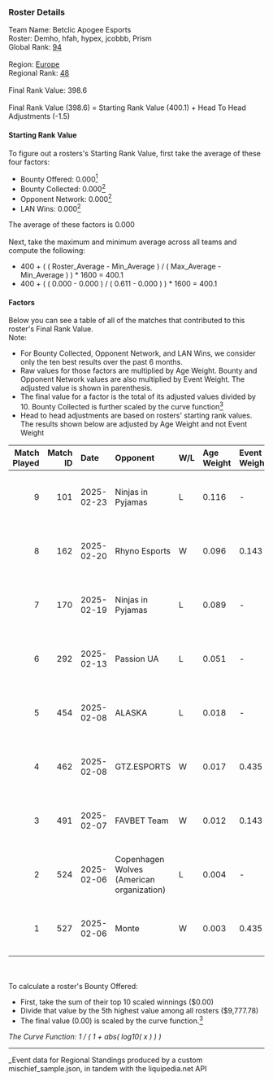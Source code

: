 ### Roster Details<br />
Team Name: Betclic Apogee Esports<br />
Roster: Demho, hfah, hypex, jcobbb, Prism<br />
Global Rank: [94](../../standings_global_2025_08_04.md)<br />
<br />
Region: [Europe]( ../../standings_europe_2025_08_04.md)<br />
Regional Rank: [48]( ../../standings_europe_2025_08_04.md)<br />
<br />
Final Rank Value:  398.6<br />
<br />
Final Rank Value (398.6) = Starting Rank Value (400.1) + Head To Head Adjustments (-1.5)<br />

#### Starting Rank Value<br />
To figure out a rosters's Starting Rank Value, first take the average of these four factors:<br />
- Bounty Offered: 0.000[<sup>1</sup>](#table2)
- Bounty Collected: 0.000[<sup>2</sup>](#table1)
- Opponent Network: 0.000[<sup>2</sup>](#table1)
- LAN Wins: 0.000[<sup>2</sup>](#table1)

The average of these factors is 0.000<br />
<br />
Next, take the maximum and minimum average across all teams and compute the following:<br />
- 400 + ( ( Roster_Average - Min_Average ) / ( Max_Average - Min_Average ) ) * 1600 = 400.1
- 400 + ( ( 0.000 - 0.000 ) / ( 0.611 - 0.000 ) ) * 1600 = 400.1


#### Factors<br />
Below you can see a table of all of the matches that contributed to this roster's Final Rank Value.<br />
Note:<br />

- For Bounty Collected, Opponent Network, and LAN Wins, we consider only the ten best results over the past 6 months.
- Raw values for those factors are multiplied by Age Weight. Bounty and Opponent Network values are also multiplied by Event Weight. The adjusted value is shown in parenthesis.
- The final value for a factor is the total of its adjusted values divided by 10. Bounty Collected is further scaled by the curve function[<sup>3</sup>](#curveFunction)
- Head to head adjustments are based on rosters' starting rank values. The results shown below are adjusted by Age Weight and not Event Weight
<span id="table1"></span><br />


| Match Played | Match ID | Date       | Opponent                                  | W/L | Age Weight | Event Weight | Bounty Collected | Opponent Network | LAN Wins  | H2H Adj. | Roster                            |
| -: | -: | :- | :- | :- | :- | :- | :- | :- | :- | -: | :- |
|            9 |      101 | 2025-02-23 | Ninjas in Pyjamas                         | L   | 0.116      | -            | -                | -                | -         |    -1.80 | Demho, hfah, hypex, jcobbb, Prism |
|            8 |      162 | 2025-02-20 | Rhyno Esports                             | W   | 0.096      | 0.143        | 0.000 (0.000)    | 0.000 (0.000)    | 0 (0.000) |     1.51 | Demho, hfah, hypex, jcobbb, Prism |
|            7 |      170 | 2025-02-19 | Ninjas in Pyjamas                         | L   | 0.089      | -            | -                | -                | -         |    -1.39 | Demho, hfah, hypex, jcobbb, Prism |
|            6 |      292 | 2025-02-13 | Passion UA                                | L   | 0.051      | -            | -                | -                | -         |    -0.35 | Demho, hfah, hypex, jcobbb, Prism |
|            5 |      454 | 2025-02-08 | ALASKA                                    | L   | 0.018      | -            | -                | -                | -         |    -0.00 | Demho, hfah, hypex, jcobbb, Prism |
|            4 |      462 | 2025-02-08 | GTZ.ESPORTS                               | W   | 0.017      | 0.435        | 0.000 (0.000)    | 0.051 (0.000)    | 0 (0.000) |     0.37 | Demho, hfah, hypex, jcobbb, Prism |
|            3 |      491 | 2025-02-07 | FAVBET Team                               | W   | 0.012      | 0.143        | 0.000 (0.000)    | 0.229 (0.000)    | 0 (0.000) |     0.18 | Demho, hfah, hypex, jcobbb, Prism |
|            2 |      524 | 2025-02-06 | Copenhagen Wolves (American organization) | L   | 0.004      | -            | -                | -                | -         |    -0.05 | Demho, hfah, hypex, jcobbb, Prism |
|            1 |      527 | 2025-02-06 | Monte                                     | W   | 0.003      | 0.435        | 0.000 (0.000)    | 0.230 (0.000)    | 0 (0.000) |     0.06 | Demho, hfah, hypex, jcobbb, Prism |

<br />
<span id="table2"></span><br />
To calculate a roster's Bounty Offered:<br />

- First, take the sum of their top 10 scaled winnings ($0.00)
- Divide that value by the 5th highest value among all rosters ($9,777.78)
- The final value (0.00) is scaled by the curve function.[<sup>3</sup>](#curveFunction)

<span id="curveFunction"></span>_The Curve Function: 1 / ( 1 + abs( log10( x ) ) )_<br />

---
_Event data for Regional Standings produced by a custom mischief_sample.json, in tandem with the liquipedia.net API<br />
